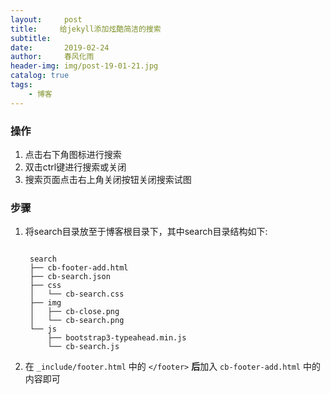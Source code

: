 ```yaml
---
layout:     post
title:     给jekyll添加炫酷简洁的搜索
subtitle:   
date:       2019-02-24
author:     春风化雨
header-img: img/post-19-01-21.jpg
catalog: true
tags:
    - 博客
---
```


### 操作

1. 点击右下角图标进行搜索
2. 双击ctrl键进行搜索或关闭
3. 搜索页面点击右上角关闭按钮关闭搜索试图

### 步骤

1. 将search目录放至于博客根目录下，其中search目录结构如下:

   ```
   
    search
    ├── cb-footer-add.html
    ├── cb-search.json
    ├── css
    │   └── cb-search.css
    ├── img
    │   ├── cb-close.png
    │   └── cb-search.png
    └── js
        ├── bootstrap3-typeahead.min.js
        └── cb-search.js
   ```

2. 在 `_include/footer.html` 中的 `</footer>` **后**加入 `cb-footer-add.html` 中的内容即可

